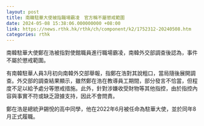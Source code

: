 ```yaml
---
layout: post
title: 南韓駐華大使被指職場霸凌　官方稱不屬懲戒範圍
date: 2024-05-08 15:38:06.000000000 +08:00
link: https://news.rthk.hk/rthk/ch/component/k2/1752312-20240508.htm
categories: rthk
---
```


南韓駐華大使鄭在浩被指對使館職員進行職場霸凌，南韓外交部調查後認為，事件不屬於懲戒範圍。

有南韓駐華人員3月初向南韓外交部舉報，指鄭在浩對其說粗口，當局隨後展開調查。外交部的調查結果顯示，雖然鄭在浩在教導員工期間，部分發言不恰當，但程度不足以給予處分等懲戒措施。此外，針對涉嫌收受財物等其他指控，由於指控內容與事實不符或缺乏證據支持，因此不會問責。

鄭在浩是總統尹錫悅的高中同學，他在2022年6月被任命為駐華大使，並於同年8月正式履職。

